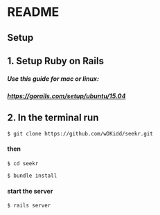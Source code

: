 # README

## Setup

## 1. Setup Ruby on Rails

##### Use this guide for mac or linux:
##### https://gorails.com/setup/ubuntu/15.04


## 2. In the terminal run
```
$ git clone https://github.com/wDKidd/seekr.git
```
#### then

```
$ cd seekr

$ bundle install
```
#### start the server
```
$ rails server
```
